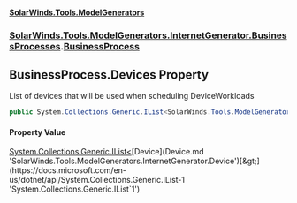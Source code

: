 #### [SolarWinds.Tools.ModelGenerators](index.md 'index')
### [SolarWinds.Tools.ModelGenerators.InternetGenerator.BusinessProcesses](index.md#SolarWinds.Tools.ModelGenerators.InternetGenerator.BusinessProcesses 'SolarWinds.Tools.ModelGenerators.InternetGenerator.BusinessProcesses').[BusinessProcess](BusinessProcess.md 'SolarWinds.Tools.ModelGenerators.InternetGenerator.BusinessProcesses.BusinessProcess')

## BusinessProcess.Devices Property

List of devices that will be used when scheduling DeviceWorkloads

```csharp
public System.Collections.Generic.IList<SolarWinds.Tools.ModelGenerators.InternetGenerator.Device> Devices { get; }
```

#### Property Value
[System.Collections.Generic.IList&lt;](https://docs.microsoft.com/en-us/dotnet/api/System.Collections.Generic.IList-1 'System.Collections.Generic.IList`1')[Device](Device.md 'SolarWinds.Tools.ModelGenerators.InternetGenerator.Device')[&gt;](https://docs.microsoft.com/en-us/dotnet/api/System.Collections.Generic.IList-1 'System.Collections.Generic.IList`1')